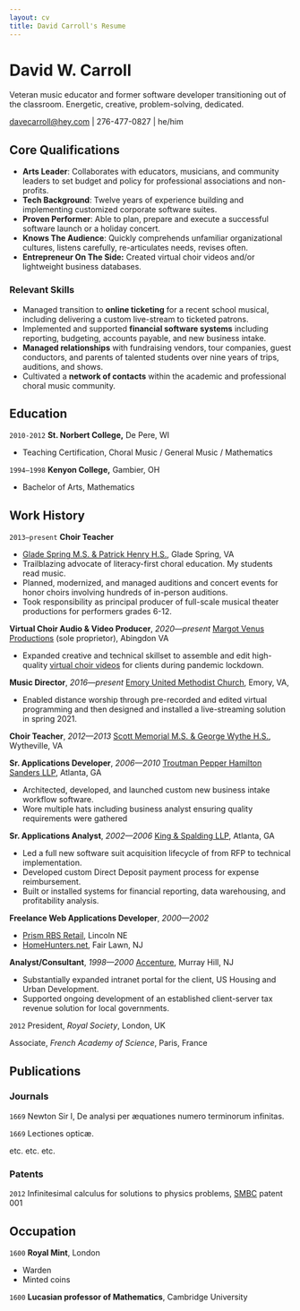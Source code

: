 ```yaml
---
layout: cv
title: David Carroll's Resume
---
```

# David W. Carroll
Veteran music educator and former software developer transitioning out of the classroom. Energetic, creative, problem-solving, dedicated.

<div id="webaddress">
 <a href="mailto:davecarroll@hey.com">davecarroll@hey.com</a> | 276-477-0827 | he/him
</div>


## Core Qualifications

 - **Arts Leader**: Collaborates with educators, musicians, and community leaders to set budget and policy for professional associations and non-profits.
 - **Tech Background**: Twelve years of experience building and implementing customized corporate software suites.
 - **Proven Performer**: Able to plan, prepare and execute a successful software launch or a holiday concert.
 - **Knows The Audience**: Quickly comprehends unfamiliar organizational cultures, listens carefully, re-articulates needs, revises often.
 - **Entrepreneur On The Side:** Created virtual choir videos and/or lightweight business databases.


### Relevant Skills
 - Managed transition to **online ticketing** for a recent school musical, including delivering a custom live-stream to ticketed patrons.
 - Implemented and supported **financial software systems** including reporting, budgeting, accounts payable, and new business intake.
 - **Managed relationships** with fundraising vendors, tour companies, guest conductors, and parents of talented students over nine years of trips, auditions, and shows.
 - Cultivated a **network of contacts** within the academic and professional choral music community.


## Education
`2010-2012`
__St. Norbert College,__ De Pere, WI
 - Teaching Certification, Choral Music / General Music / Mathematics

 `1994—1998`
 __Kenyon College,__ Gambier, OH
 - Bachelor of Arts, Mathematics
	

## Work History
`2013—present`
**Choir Teacher**
 - [Glade Spring M.S. & Patrick Henry H.S.](http://wcs.k12.va.us/), Glade Spring, VA
 - Trailblazing advocate of literacy-first choral education. My students read music.
 - Planned, modernized, and managed auditions and concert events for honor choirs involving hundreds of in-person auditions.
 - Took responsibility as principal producer of full-scale musical theater productions for performers grades 6-12.

**Virtual Choir Audio & Video Producer**, *2020—present*
[Margot Venus Productions](https://www.facebook.com/margotvenusvideo) (sole proprietor), Abingdon VA
 - Expanded creative and technical skillset to assemble and edit high-quality [virtual choir videos](https://www.youtube.com/watch?v=gjPVDtYvF1s) for clients during pandemic lockdown.

**Music Director**, *2016—present*
[Emory United Methodist Church](http://www.emoryunitedmethodistchurch.com/), Emory, VA,
 - Enabled distance worship through pre-recorded and edited virtual programming and then designed and installed a live-streaming solution in spring 2021.

**Choir Teacher**, *2012—2013*
[Scott Memorial M.S. & George Wythe H.S.](http://wythe.k12.va.us/), Wytheville, VA

**Sr. Applications Developer**, *2006—2010*
[Troutman Pepper Hamilton Sanders LLP](http://troutman.com), Atlanta, GA
 - Architected, developed, and launched custom new business intake workflow software.
 - Wore multiple hats including business analyst ensuring quality requirements were gathered

**Sr. Applications Analyst**, *2002—2006*
[King & Spalding LLP](http://kslaw.com), Atlanta, GA
 - Led a full new software suit acquisition lifecycle of from RFP to technical implementation.
 - Developed custom Direct Deposit payment process for expense reimbursement.
 - Built or installed systems for financial reporting, data warehousing, and profitability analysis.

**Freelance Web Applications Developer**, *2000—2002*
 - [Prism RBS Retail](https://www.prismrbs.com), Lincoln NE
 - [HomeHunters.net](http://homehunters.net), Fair Lawn, NJ

**Analyst/Consultant**, *1998—2000*
[Accenture](http://accenture.com), Murray Hill, NJ
 - Substantially expanded intranet portal for the client, US Housing and Urban Development.
 - Supported ongoing development of an established client-server tax revenue solution for local governments.


`2012`
President, *Royal Society*, London, UK

Associate, *French Academy of Science*, Paris, France



## Publications

<!-- A list is also available [online](http://scholar.google.co.uk/citations?user=LTOTl0YAAAAJ) -->

### Journals

`1669`
Newton Sir I, De analysi per æquationes numero terminorum infinitas. 

`1669`
Lectiones opticæ.

etc. etc. etc.

### Patents

`2012`
Infinitesimal calculus for solutions to physics problems, [SMBC](http://www.techdirt.com/articles/20121011/09312820678/if-patents-had-been-around-time-newton.shtml) patent 001


## Occupation

`1600`
__Royal Mint__, London

- Warden
- Minted coins

`1600`
__Lucasian professor of Mathematics__, Cambridge University



<!-- ### Footer

Last updated: May 2013 -->


